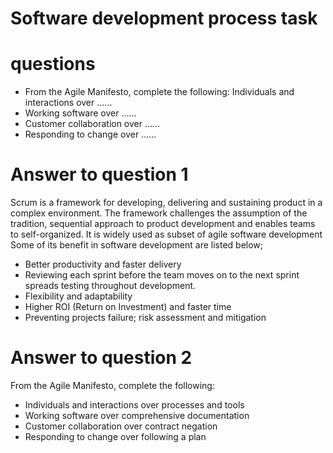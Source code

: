 # Software development process task
# questions
-  From the Agile Manifesto, complete the following: 
 Individuals and interactions over ...... 
 - Working software over ......
  - Customer collaboration over ...... 
  - Responding to change over ......
  # Answer to question 1
  Scrum is a framework for developing, delivering and sustaining product in a complex environment. The framework challenges the assumption of the tradition, sequential approach to product development and enables teams to self-organized. It is widely used as subset of agile software development
Some of its benefit in software development are listed below;

-	Better productivity and faster delivery
- Reviewing each sprint before the team moves on to the next sprint spreads testing throughout development.
- Flexibility and adaptability
- Higher ROI (Return on Investment) and faster time
- Preventing projects failure; risk assessment and mitigation

# Answer to question 2
From the Agile Manifesto, complete the following: 
- Individuals and interactions over processes and tools 
- Working software over comprehensive documentation
- Customer collaboration over contract negation 
- Responding to change over following a plan




